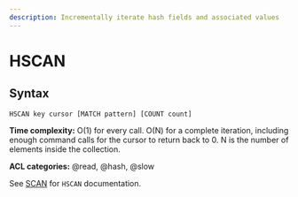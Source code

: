 ```yaml
---
description: Incrementally iterate hash fields and associated values
---
```


# HSCAN

## Syntax

    HSCAN key cursor [MATCH pattern] [COUNT count]

**Time complexity:** O(1) for every call. O(N) for a complete iteration, including enough command calls for the cursor to return back to 0. N is the number of elements inside the collection.

**ACL categories:** @read, @hash, @slow

See [SCAN](../generic/scan) for `HSCAN` documentation.
